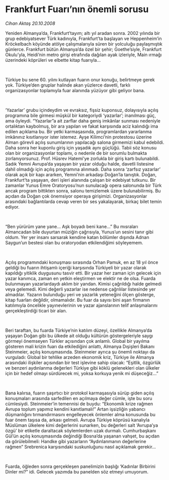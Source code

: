 # Frankfurt Fuarı’nın önemli sorusu

*Cihan Aktaş 20.10.2008*

<div class="taraf_structure_2col_1zq">
<div class="margen_n">



 <p></p><p>Yeniden Almanya’da, Frankfurt’tayım; altı yıl aradan sonra. 2002 yılında bir grup edebiyatsever Türk kadınıyla, Frankfurt’ta başlayan ve Heppenheim’in Kröckelbach köyünde atölye çalışmalarıyla süren bir yolculuğu paylaşmıştık günlerce. Frankfurt bütün Almanya’da özel bir şehir; Goethe’siyle, Frankfurt Okulu’yla, Heidi’nin metro girişi etrafında dağılan ayak izleriyle, Main ırmağı üzerindeki köprüleri ve elbette kitap fuarıyla... </p><br/>
<p>Türkiye bu sene 60. yılını kutlayan fuarın onur konuğu, belirtmeye gerek yok. Türkiye’den gruplar halinde akan yüzlerce davetli, farklı organizasyonlar toplamıyla fuar alanında yüzüyor gibi geliyor bana. </p><br/>
<p>‘Yazarlar’ grubu içindeydim ve evraksız, fişsiz kuponsuz, dolayısıyla açılış programına bile girmesi müşkül bir kategoriydi ‘yazarlar’; inanılması güç, ama öyleydi. “Yazarlar”a ait zarflar daha geniş imkânlar sunması nedeniyle ortalıktan kaybolmuş, bir ara yapılan ve fakat karşısında aciz kalındığı ima edilen açıklama bu. Bir yetki karmaşasında, programlardan yararlanma imkânınız kısıtlanıyor ister istemez. Ayşe Kilimci’nin protestosu üzerine Alman görevli açılış sunumlarının yapılacağı salona girmemizi kabul edebildi. Daha sonra her kuponlu giriş için yaşadık aynı güçlüğü. Tabii söz konusu olan bir organizasyonlar toplamı, o nedenle de bir sorumlu bulmakta zorlanıyorsunuz. Prof. Hüsrev Hatemi’ye zorlukla bir giriş kartı bulunabildi. Sadık Yemni Avrupa’da yaşayan bir yazar olduğu halde, davetli listesine dahil olmadığı için açılış programına alınmadı. Daha sonra ‘zarfsız yazarlar’ olarak açık bir kapı ararken, Yemni’nin arkadaşı Doğan’la tanıştık. Doğan, Frankfurt’ta yaşayan, deri işleri alanında çalışan bir edebiyat tutkunu. Bir zamanlar Yunus Emre Oratoryosu’nun sunulacağı opera salonunda bir Türk ancak program bittikten sonra, salonu temizlemek üzere bulunabilirmiş. Bu açıdan da Doğan çok önemsiyor operaya girişimizi. Organizasyonlar arasındaki bağlantılarda cevap veren bir ses yakalayarak, birkaç bilet temin ediyor. </p><br/>
<p>“Ben yürürüm yane yane... Aşk boyadı beni kane...” Bu mısraları Almancadan bile duyurtan müziğin çağrısıyla, Yunus’un sesini tanır gibi oldum. Yer yer insanı sarsarak kendine katan bölümler dışında Adnan Saygun’un bestesi olan bu oratoryodan etkilendiğimi söyleyemem. </p><br/>
<p>Açılış programındaki konuşması sırasında Orhan Pamuk, en az 18 yıl önce geldiği bu fuarın ihtişamlı içeriği karşısında Türkiyeli bir yazar olarak kapıldığı yitiklik duygusunu tasvir etti. Bir yazar her zaman için gelecek için yazar kanımca, zaman en yetkin eleştirmen ve elektir ne de olsa. Fuarda bulunmayan yazarlardaydı aklım bir yandan. Kimisi çağrıldığı halde gelmedi veya gelemedi. Kimi değerli yazarlar ise nedense çağrılılar listesinde yer almadılar. Yazarın bulunduğu yeri ve yazarlık yeteneğini ölçen gösterge, kitap fuarları değildir, olmamalıdır. Bu fuar da sayısı bini aşan firmanın katılımıyla öncelikle yayınevlerinin ve yazar ajanslarının telif anlaşmalarını gerçekleştirdiği ticari bir alan. </p><br/>
<p>Beri taraftan, bu fuarda Türkiye’nin katılım düzeyi, özellikle Almanya’da yaşayan Doğan gibi bu ülkede ait olduğu kültürün göstergeleriyle saygı görmeyi önemseyen Türkler açısından çok anlamlı. Global bir yayılma gösteren mali krizin fuarı da etkilediğini anlattı, Almanya Dışişleri Bakanı Steinmeier, açılış konuşmasında. Steinmeier ayrıca şu önemli noktayı da vurguladı: Global bir tehlike arzeden ekonomik kriz, Türkiye ile Almanya arasındaki ilişkiler açısından bir test işlevine sahip olacak: “Eşitlik, özgürlük ve benzeri aydınlanma değerleri Türkiye gibi köklü gelenekleri olan ülkeler için bir hedef olmayı sürdürecek mi, yoksa korkuya yenik mi düşeceğiz...”</p><br/>
<p>Bana kalırsa, fuarın şaşırtıcı bir protokol karmaşasıyla sürüp giden açılış konuşmaları arasında sarfedilen en açılmaya değer cümle, işte bu soru cümlesiydi. Steinmeier’in temennisi de buydu: “Ekonomik krize rağmen Avrupa toplum yapımız kendini kanıtlamalı!” Artan işsizliğin yabancı düşmanlığını tırmandırmasını engelleyecek önlemler alma konusunda bu fuar önem taşısa da, arkası gelmeli. Avrupa Türkiye köprüsü kanalıyla Müslüman ülkelere kimi değerlerini sunarken, bu değerleri salt ‘Avrupa’ya özgü’ bir etiketle daraltacak söylemlerden uzak durmalı. Cumhurbaşkanı Gül’ün açılış konuşmasında değindiği Bosna’da yaşanan vahşet, bu açıdan da görülebilmeli: Handke gibi yazarların “Aydınlanmanın değerlerine rağmen” Srebrenica karşısındaki suskunluğunu nasıl açıklamak gerekir... </p><br/>
<p>Fuarda, öğleden sonra gerçekleşen panelimizin başlığı ‘Kadınlar Birbirini Dinler mi?” idi. Gelecek yazımda bu panelden söz etmeyi umuyorum. </p>

<br/>


<div id="taraf_not">
</div>

</div>


</div>

